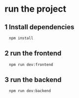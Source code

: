 # run the project

## 1 Install dependencies

```bash
  npm install
```

## 2 run the frontend

```bash
  npm run dev:frontend
```

## 3 run the backend

```bash
  npm run dev:backend
```
